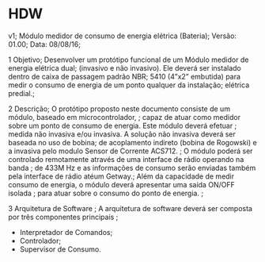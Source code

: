 # HDW
v1;
Módulo medidor de consumo de energia elétrica (Bateria);
Versão: 01.00;
Data: 08/08/16;

1 Objetivo;
Desenvolver um protótipo funcional de um Módulo medidor de energia elétrica dual;
(invasivo e não invasivo). Ele deverá ser instalado dentro de caixa de passagem padrão NBR;
5410 (4”x2” embutida) para medir o consumo de energia de um ponto qualquer da instalação;
elétrica predial.;

2 Descrição; 
O protótipo proposto neste documento consiste de um módulo, baseado em microcontrolador, ;
capaz de atuar como medidor sobre um ponto de consumo de energia. Este módulo deverá efetuar ;
medida não invasiva e/ou invasiva. A solução não invasiva deverá ser baseada no uso de bobina;
de acoplamento indireto (bobina de Rogowski) e a invasiva pelo modulo Sensor de Corrente ACS712. ;
O módulo poderá ser controlado remotamente através de uma interface de rádio operando na banda ;
de 433M Hz e as informações de consumo serão enviadas também pela interface de rádio atéum Getway.;
Além da capacidade de medir consumo de energia, o módulo deverá apresentar uma saída ON/OFF isolada ;
para atuar sobre o consumo do ponto de energia. ;

3 Arquitetura de Software ;
A arquitetura de software deverá ser composta por três componentes principais ;
- Interpretador de Comandos;
- Controlador;
- Supervisor de Consumo.

